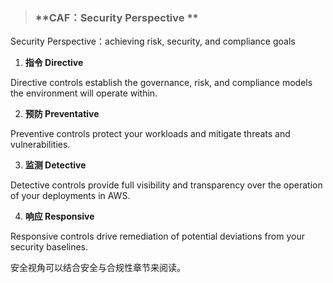 > ### **CAF：Security Perspective **

Security Perspective：achieving risk, security, and compliance goals

1. **指令 Directive**

 Directive controls establish the governance, risk, and compliance models the environment will operate within.

2. **预防 Preventative**

 Preventive controls protect your workloads and mitigate threats and
vulnerabilities. 
 
3. **监测 Detective**

 Detective controls provide full visibility and transparency over the operation of your deployments in AWS.

4. **响应 Responsive**

 Responsive controls drive remediation of potential deviations from your security baselines. 

安全视角可以结合安全与合规性章节来阅读。
